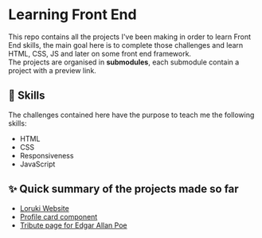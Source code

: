 # Learning Front End
This repo contains all the projects I've been making in order to learn Front End skills, the main goal here is to complete those challenges and learn HTML, CSS, JS and later on some front end framework. <br>
The projects are organised in <strong>submodules</strong>, each submodule contain a project with a preview link.

## :hammer: Skills
The challenges contained here have the purpose to teach me the following skills:
- HTML
- CSS
- Responsiveness
- JavaScript

## :sparkles: Quick summary of the projects made so far
- <a href="https://loruki-website-gamma.vercel.app/
">Loruki Website</a>
- <a href="https://profile-card-component-git-main-manuferreira.vercel.app/">Profile card component</a>
- <a href="https://tribute-page-five-sigma.vercel.app/">Tribute page for Edgar Allan Poe</a>

